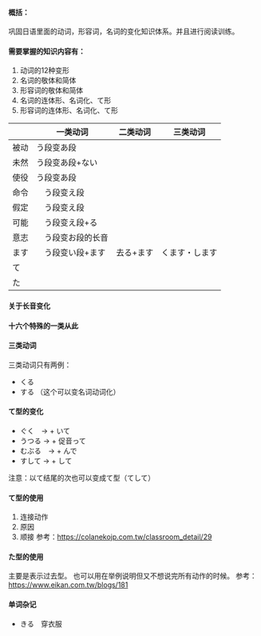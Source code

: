 #### 概括：
巩固日语里面的动词，形容词，名词的变化知识体系。并且进行阅读训练。

#### 需要掌握的知识内容有：
1.	动词的12种变形
2.	名词的敬体和简体
3.	形容词的敬体和简体
4.	名词的连体形、名词化、て形
5.	形容词的连体形、名词化、て形


| | 一类动词 | 二类动词 | 三类动词 |
| - | - | - | - |
| 被动 | う段变あ段 | |  |
| 未然 | う段变あ段+ない | |  |
| 使役 | う段变あ段 | |  |
| 命令 |　う段变え段 | |  |
| 假定 |　う段变え段 | |  |
| 可能 |　う段变え段+る | |  |
| 意志 |　う段变お段的长音 | |  |
| ます |　う段变い段+ます | 去る+ます | くます・します  |
| て | | |  |
| た | | |  |



#### 关于长音变化



#### 十六个特殊的一类从此



#### 三类动词
三类动词只有两例：
* くる　
* する （这个可以变名词动词化）


#### て型的变化
* ぐく　-> + いて
* うつる -> + 促音って
* むぶる　-> + んで
* すして -> + して

注意：以て结尾的次也可以变成て型（てして）


#### て型的使用
1. 连接动作
2. 原因
3. 顺接
参考：https://colanekojp.com.tw/classroom_detail/29




#### た型的使用
主要是表示过去型。
也可以用在举例说明但又不想说完所有动作的时候。
参考：https://www.eikan.com.tw/blogs/181


#### 单词杂记
* きる　穿衣服


